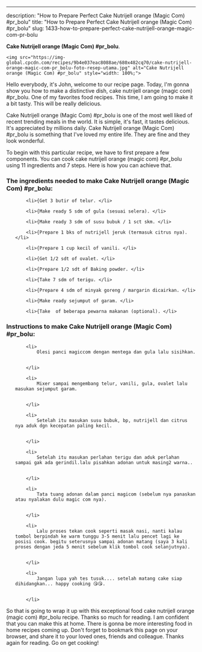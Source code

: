 ---
description: "How to Prepare Perfect Cake Nutrijell orange (Magic Com) #pr_bolu"
title: "How to Prepare Perfect Cake Nutrijell orange (Magic Com) #pr_bolu"
slug: 1433-how-to-prepare-perfect-cake-nutrijell-orange-magic-com-pr-bolu

<p>
	<strong>Cake Nutrijell orange (Magic Com) #pr_bolu</strong>. 
	
</p>
<p>
	
	<img src="https://img-global.cpcdn.com/recipes/9b4e037eac8088ae/680x482cq70/cake-nutrijell-orange-magic-com-pr_bolu-foto-resep-utama.jpg" alt="Cake Nutrijell orange (Magic Com) #pr_bolu" style="width: 100%;">
	
	
</p>
<p>
	Hello everybody, it's John, welcome to our recipe page. Today, I'm gonna show you how to make a distinctive dish, cake nutrijell orange (magic com) #pr_bolu. One of my favorites food recipes. This time, I am going to make it a bit tasty. This will be really delicious.
</p>
	
<p>
	
</p>
<p>
	Cake Nutrijell orange (Magic Com) #pr_bolu is one of the most well liked of recent trending meals in the world. It is simple, it's fast, it tastes delicious. It's appreciated by millions daily. Cake Nutrijell orange (Magic Com) #pr_bolu is something that I've loved my entire life. They are fine and they look wonderful.
</p>

<p>
To begin with this particular recipe, we have to first prepare a few components. You can cook cake nutrijell orange (magic com) #pr_bolu using 11 ingredients and 7 steps. Here is how you can achieve that.
</p>

<h3>The ingredients needed to make Cake Nutrijell orange (Magic Com) #pr_bolu:</h3>

<ol>
	
		<li>{Get 3 butir of telur. </li>
	
		<li>{Make ready 5 sdm of gula (sesuai selera). </li>
	
		<li>{Make ready 3 sdm of susu bubuk / 1 sct skm. </li>
	
		<li>{Prepare 1 bks of nutrijell jeruk (termasuk citrus nya). </li>
	
		<li>{Prepare 1 cup kecil of vanili. </li>
	
		<li>{Get 1/2 sdt of ovalet. </li>
	
		<li>{Prepare 1/2 sdt of Baking powder. </li>
	
		<li>{Take 7 sdm of terigu. </li>
	
		<li>{Prepare 4 sdm of minyak goreng / margarin dicairkan. </li>
	
		<li>{Make ready sejumput of garam. </li>
	
		<li>{Take  of beberapa pewarna makanan (optional). </li>
	
</ol>
<p>
	
</p>

<h3>Instructions to make Cake Nutrijell orange (Magic Com) #pr_bolu:</h3>

<ol>
	
		<li>
			Olesi panci magiccom dengan mentega dan gula lalu sisihkan.
			
			
		</li>
	
		<li>
			Mixer sampai mengembang telur, vanili, gula, ovalet lalu masukan sejumput garam.
			
			
		</li>
	
		<li>
			Setelah itu masukan susu bubuk, bp, nutrijell dan citrus nya aduk dgn kecepatan paling kecil.
			
			
		</li>
	
		<li>
			Setelah itu masukan perlahan terigu dan aduk perlahan sampai gak ada gerindil.lalu pisahkan adonan untuk masing2 warna..
			
			
		</li>
	
		<li>
			Tata tuang adonan dalam panci magicom (sebelum nya panaskan atau nyalakan dulu magic com nya).
			
			
		</li>
	
		<li>
			Lalu proses tekan cook seperti masak nasi, nanti kalau tombol berpindah ke warm tunggu 3-5 menit lalu pencet lagi ke posisi cook. begitu seterusnya sampai adonan matang (saya 3 kali proses dengan jeda 5 menit sebelum klik tombol cook selanjutnya).
			
			
		</li>
	
		<li>
			Jangan lupa yah tes tusuk.... setelah matang cake siap dihidangkan... happy cooking 😘😘.
			
			
		</li>
	
</ol>

<p>
	
</p>

<p>
	So that is going to wrap it up with this exceptional food cake nutrijell orange (magic com) #pr_bolu recipe. Thanks so much for reading. I am confident that you can make this at home. There is gonna be more interesting food in home recipes coming up. Don't forget to bookmark this page on your browser, and share it to your loved ones, friends and colleague. Thanks again for reading. Go on get cooking!
</p>
